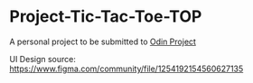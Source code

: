 # Project-Tic-Tac-Toe-TOP
A personal project to be submitted to [Odin Project](https://www.theodinproject.com/lessons/node-path-javascript-tic-tac-toe.)


UI Design source: https://www.figma.com/community/file/1254192154560627135
